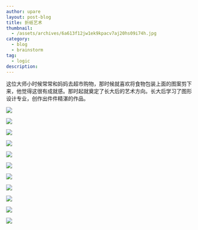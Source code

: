 ```yaml
---
author: upare
layout: post-blog
title: 折纸艺术
thumbnail:
  - /assets/archives/6a613f12jw1ek9kpacv7aj20hs09i74h.jpg
category:
  - blog
  - brainstorm
tag:
  - logic
description: 
---
```

这位大师小时候常常和妈妈去超市购物，那时候就喜欢将食物包装上面的图案剪下来，他觉得这很有成就感。那时起就奠定了长大后的艺术方向。长大后学习了图形设计专业，创作出件件精湛的作品。

![](/assets/archives/6a613f12jw1ek9kpacv7aj20hs09i74h.jpg)

![](/assets/archives/6a613f12jw1ek9kpawlnwj20hs0bwab6.jpg)

![](/assets/archives/6a613f12jw1ek9kpbbe3cj20hs0pj3zt.jpg)

![](/assets/archives/6a613f12jw1ek9kpbqnkpj20hs0q3go5.jpg)

![](/assets/archives/6a613f12jw1ek9kpcdnz5j20hs0exdgg.jpg)

![](/assets/archives/6a613f12jw1ek9kpcopxwj20hs0bk3z9.jpg)

![](/assets/archives/6a613f12jw1ek9kpd2ywuj20hs08u0tk.jpg)

![](/assets/archives/6a613f12jw1ek9kpdi488j20hs0bu74g.jpg)

![](/assets/archives/6a613f12jw1ek9kpdut6pj20hs0bugm5.jpg)

![](/assets/archives/6a613f12jw1ek9kpee6pyj20hs0but8x.jpg)

![](/assets/archives/6a613f12jw1ek9kpeyvd2j20hs0bu3yo.jpg)